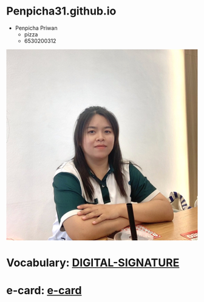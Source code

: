 # Penpicha31.github.io

- Penpicha Priwan
  - pizza
  - 6530200312


![profile](img/Image.jpg)


# Vocabulary: [DIGITAL-SIGNATURE](digital-signature)
# e-card: [e-card](e-card.md)
